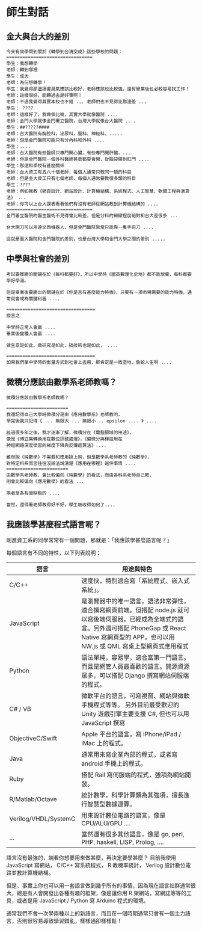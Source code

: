 # 師生對話

## 金大與台大的差別

```
今天有同學問到關於《轉學到台清交成》這些學校的問題：
================================
學生：我想轉學
老師：轉到哪裡
學生：成大
老師：為何想轉學！
學生：我覺得那邊讀書風氣應該比較好，老師應該也比較強，還有畢業後也必較容易找工作！
老師：這樣很好，能轉過去是好事啊！
老師：不過我覺得其實本校也不錯 ... 老師們也不見得比那邊差 ...
學生： ????
老師：這樣好了，我做個比喻，其實大學就像醫院 ....
老師：金門大學就像金門署立醫院，台灣大學就像台大醫院 ....
學生：##?????####
老師：台大醫院有胸腔科，泌尿科，腦科、神經科、.....
老師：但是金門醫院可能只有分內科和外科 ....
學生：....
老師：台大醫院有些醫師只專門開心臟，有些專門開肝臟，....
老師：但是金門醫院一個外科醫師甚麼都要會開，從腦袋開到肛門 ....
學生：那這和學校有甚麼關係
老師：台大資工有五六十個老師，每個人通常只教同一類的科目
老師：但是金大資工只有七個老師，每個人通常要教很多類的科目
學生：????
老師：例如我教《網頁設計、網站設計、計算機結構、系統程式、人工智慧、軟體工程與演算法》 ...
老師：你可以上台大課表看看他們有沒有老師從網站教到計算機結構的 ....
================================
金門署立醫院的醫生醫術不見得會比較差，但是分科的細緻程度絕對和台大差很多 ...

台大開刀可以用達文西機器人，但是金門醫院常常只能靠一隻手術刀 ....

這就是臺大醫院和金門醫院的差別，也是台灣大學和金門大學之間的差別 .....
```

## 中學與社會的差別

```
考試要獲勝的關鍵在於《每科都要好》，所以中學時《國英數理化史地》都不能放棄，每科都要學好學滿。

但是畢業後要勝出的關鍵在於《你是否有甚麼能力特強》，只要有一項市場需要的能力特強，通常就會成為關鍵利器 ....

=================================
換言之

中學時正常人會贏 ....
畢業後變種人會贏 ....

做生意是如此，做研究是如此，搞技術也是如此， ....

=================================
如果我們拿中學時的衡量方式到社會上去用，那肯定是一敗塗地，魯蛇人生啊 ....
```

## 微積分應該由數學系老師教嗎？

```
微積分應該由數學系老師教嗎？

=======================
我還記得自己大學時微積分是由《應用數學系》老師教的，
學完後我只記得《 ... 無限大 ... 無限小 .. epsilon .... 》 ....

經過很多年之後，我才逐漸了解，微積分在《電腦領域的用途》，
像是《傅立葉轉換用在數位訊號處理》，《偏微分與梯度用在
神經網路深度學習的梯度下降與反傳遞算法》....

雖然說《純數學》不需要和應用掛上鉤，但是數學系老師教的《純數學》，
對特定科系而言往往沒辦法說清楚《應用在哪裡》這件事情 ....
=======================
由數學系老師教，會比較偏向《純數學》的看法，而由各科系老師自己教，
則會比較偏向《應用數學》的看法 ...

兩者是各有優缺點的 ....

當然，還得看老師教得好不好，學生吸收得如何了....
```

## 我應該學甚麼程式語言呢？

剛進資工系的同學常常有一個問題，那就是：「我應該學甚麼語言呢？」

每個語言有不同的特性，以下列表說明：

| 語言 | 用途與特色 |
|------|-----------|
| C/C++ | 速度快，特別適合寫「系統程式、嵌入式系統」。|
| JavaScript | 是瀏覽器中的唯一語言，語法非常彈性，適合撰寫網頁前端。但搭配 node.js 就可以寫後端伺服器，已經成為全端式的語言。另外還可搭配 PhoneGap  或 React Native 寫網頁型的 APP。也可以用 NW.js 或 QML 寫桌上型網頁式應用程式  |
| Python | 語法單純，容易學，適合當第一門語言。而且是網管人員最喜歡的語言。開源資源眾多，可以搭配 Django 撰寫網站伺服端的程式。 |
| C# / VB | 微軟平台的語言，可寫視窗、網站與微軟手機程式等等。 另外目前最受歡迎的 Unity 遊戲引擎主要支援 C#, 但也可以用 JavaScript 撰寫 |
| ObjectiveC/Swift| Apple 平台的語言，寫 iPhone/iPad / iMac 上的程式。|
| Java | 通常用來寫企業內部的程式，或者寫 android 手機上的程式。|
| Ruby | 搭配 Rail 寫伺服端的程式，強項為網站開發。 |
| R/Matlab/Octave | 統計數學，科學計算類為其強項，擅長進行智慧型數據運算。|
| Verilog/VHDL/SystemC | 用來設計數位電路的語言，像是 CPU/ALU/GPU .... |
| ... | 當然還有很多其他語言，像是 go, perl, PHP, haskell, LISP, Prolog, .... |


語言沒有最強的，端看你想要用來做甚麼，再決定要學甚麼？
目前我使用 JavaScript 寫網站， C/C++ 寫系統程式， R 教機率統計， Verilog 設計數位電路並教計算機結構。

但是、事實上你也可以用一套語言做到幾乎所有的事情，因為現在語言社群通常很大，總是有人會開發出各種有趣的框架，像是讓你用 R 架網站，寫網誌等等的工具，或者是用 JavaScript / Python 寫 Arduino 程式的環境。

通常我們不會一次學兩種以上的新語言，而且在一個時期通常只會有一個主力語言，否則很容易導致學習錯亂，樣樣通卻樣樣鬆！

